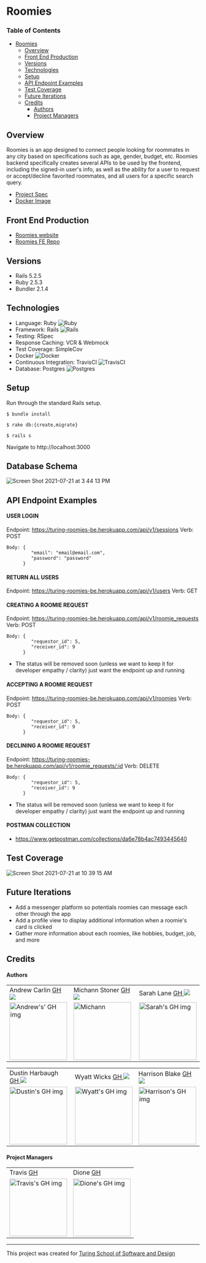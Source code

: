 # Roomies

### Table of Contents
- [Roomies](#roomies)
  - [Overview](#overview)
  - [Front End Production](#front-end-production)
  - [Versions](#versions)
  - [Technologies](#technologies)
  - [Setup](#setup)
  - [API Endpoint Examples](#api-endpoint-examples)
  - [Test Coverage](#test-coverage)
  - [Future Iterations](#future-iterations)
  - [Credits](#credits)
      - [Authors](#authors)
      - [Project Managers](#project-managers)

## Overview

Roomies is an app designed to connect people looking for roommates in any city based on specifications such as age, gender, budget, etc. Roomies backend specifically creates several APIs to be used by the frontend, including the signed-in user's info, as well as the ability for a user to request or accept/decline  favorited roommates, and all users for a specific search query. 

- [Project Spec](https://mod4.turing.edu/projects/capstone/)
- [Docker Image](https://hub.docker.com/repository/docker/yitwix/roomies-be_web)

## Front End Production

- [Roomies website](https://turing-roomies.herokuapp.com/)
- [Roomies FE Repo](https://github.com/Turing-Roomies/roomies-fe)


## Versions

- Rails 5.2.5
- Ruby 2.5.3
- Bundler 2.1.4

## Technologies

- Language: Ruby <img alt="Ruby" src="https://img.shields.io/badge/ruby-%23CC342D.svg?style=for-the-badge&logo=ruby&logoColor=white"/>
- Framework: Rails <img alt="Rails" src="https://img.shields.io/badge/rails-%23CC0000.svg?style=for-the-badge&logo=ruby-on-rails&logoColor=white"/>
- Testing: RSpec
- Response Caching: VCR & Webmock
- Test Coverage: SimpleCov
- Docker <img alt="Docker" src="https://img.shields.io/badge/docker-%230db7ed.svg?style=for-the-badge&logo=docker&logoColor=white"/>
- Continuous Integration: TravisCI ![TravisCI](https://img.shields.io/badge/-Travis_CI-D9D192?logo=travis-ci&logoColor=C63148&style=for-the-badge)
- Database: Postgres <img alt="Postgres" src ="https://img.shields.io/badge/postgres-%23316192.svg?style=for-the-badge&logo=postgresql&logoColor=white"/>

## Setup

Run through the standard Rails setup.

```$ bundle install```

```$ rake db:{create,migrate}```

```$ rails s```

Navigate to http://localhost:3000

## Database Schema

![Screen Shot 2021-07-21 at 3 44 13 PM](https://user-images.githubusercontent.com/74991865/126564292-c97df388-2dca-4625-ad37-026fd37a512b.png)


## API Endpoint Examples

#### USER LOGIN

Endpoint: https://turing-roomies-be.herokuapp.com/api/v1/sessions
Verb: POST

```
Body: {
         "email": "email@email.com",
         "password": "password"
      }
```

#### RETURN ALL USERS

Endpoint: https://turing-roomies-be.herokuapp.com/api/v1/users
Verb: GET

#### CREATING A ROOMIE REQUEST

Endpoint: https://turing-roomies-be.herokuapp.com/api/v1/roomie_requests
Verb: POST

```
Body: {
         "requestor_id": 5,
         "receiver_id": 9
      }
```
      
- The status will be removed soon (unless we want to keep it for developer empathy / clarity) just want the endpoint up and running

#### ACCEPTING A ROOMIE REQUEST

Endpoint: https://turing-roomies-be.herokuapp.com/api/v1/roomies
Verb: POST

```
Body: {
         "requestor_id": 5,
         "receiver_id": 9
      }
```

#### DECLINING A ROOMIE REQUEST

Endpoint: https://turing-roomies-be.herokuapp.com/api/v1/roomie_requests/:id
Verb: DELETE

```
Body: {
         "requestor_id": 5,
         "receiver_id": 9
      }
```

- The status will be removed soon (unless we want to keep it for developer empathy / clarity) just want the endpoint up and running

#### POSTMAN COLLECTION

- https://www.getpostman.com/collections/da6e78b4ac7493445640

## Test Coverage

![Screen Shot 2021-07-21 at 10 39 15 AM](https://user-images.githubusercontent.com/74991865/126526489-f19854a9-7631-4f44-b377-a960d109d775.png)


## Future Iterations

- Add a messenger platform so potentials roomies can message each other through the app
- Add a profile view to display additional information when a roomie's card is clicked
- Gather more information about each roomies, like hobbies, budget, job, and more

## Credits

#### Authors
<table>
  <tr>
    <td>Andrew Carlin <a href="https://github.com/AndieDrew">GH <a href="https://www.linkedin.com/in/andrewrcarlin/"><img src="https://img.shields.io/badge/-0e76a8?style=flat-square&logo=Linkedin&logoColor=white"></a></td>
    <td>Michann Stoner <a href="https://github.com/michannstoner">GH <a href="https://www.linkedin.com/in/michann-stoner/"><img src="https://img.shields.io/badge/-0e76a8?style=flat-square&logo=Linkedin&logoColor=white"></a></td>
    <td>Sarah Lane <a href="https://github.com/sarahlane8">GH <a href="https://www.linkedin.com/in/sarahlane8/"><img src="https://img.shields.io/badge/-0e76a8?style=flat-square&logo=Linkedin&logoColor=white"></a></td>
  </tr>
  <td>
     <img src="https://avatars.githubusercontent.com/u/27929330?v=4" alt="Andrew's' GH img"
     width="150" height="auto" />
  </td>  
  <td>
    <img src="https://avatars.githubusercontent.com/u/76269802?v=4" alt="Michann"
    width="150" height="auto" />
  </td>
  <td>
    <img width="150" height="auto" src="https://user-images.githubusercontent.com/70901622/120944450-cafe1800-c6f1-11eb-96f2-5e18fdb2a96e.png" alt="Sarah's GH img">
  </td>
</table>
<table>
  <tr>
    <td>Dustin Harbaugh <a href="https://github.com/Thee-Dust">GH <a href="https://www.linkedin.com/in/dustin-harbaugh/"><img src="https://img.shields.io/badge/-0e76a8?style=flat-square&logo=Linkedin&logoColor=white"></a></td>
    <td>Wyatt Wicks <a href="https://github.com/Wyattwicks">GH <a href="https://www.linkedin.com/in/wyattwicks/"><img src="https://img.shields.io/badge/-0e76a8?style=flat-square&logo=Linkedin&logoColor=white"></a></td>
    <td>Harrison Blake <a href="https://github.com/harrison-blake">GH <a href="https://www.linkedin.com/in/harrison-blake-802094200/"><img src="https://img.shields.io/badge/-0e76a8?style=flat-square&logo=Linkedin&logoColor=white"></a></td>
  </tr>
  <td>
     <img src="https://avatars.githubusercontent.com/u/75390410?v=4" alt="Dustin's GH img"
  width="150" height="auto" />
  </td>  
  <td>
    <img src="https://avatars.githubusercontent.com/u/74991865?v=4" alt="Wyatt's GH img"
    width="150" height="auto" />
  </td>
  <td>
    <img width="150" height="auto" src="https://avatars.githubusercontent.com/u/72946334?v=4" alt="Harrison's GH img">
  </td>
</table>

#### Project Managers
<table>
  <tr>
    <td> Travis <a href="https://github.com/Kalikoze">GH</td>
    <td> Dione <a href="https://github.com/dionew1r">GH</td>
  </tr>
  <td>
    <img src="https://avatars.githubusercontent.com/u/25714149?v=4" alt="Travis's GH img"
 width="150" height="auto" />
 </td>
  <td>
    <img src="https://avatars.githubusercontent.com/u/22304676?v=4" alt="Dione's GH img"
 width="150" height="auto" />
 </td>
</table>

**************************************************************************
This project was created for [Turing School of Software and Design](https://turing.io/)
